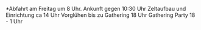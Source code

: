 
*Abfahrt am Freitag um 8 Uhr.
Ankunft gegen 10:30 Uhr
Zeltaufbau und Einrichtung ca 14 Uhr 
Vorglühen bis zu Gathering 18 Uhr 
Gathering Party 18 - 1 Uhr 